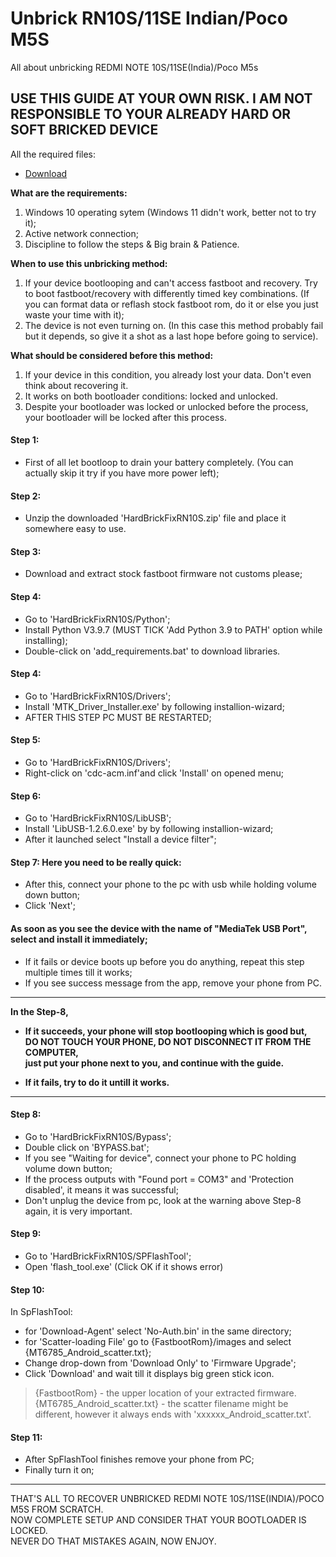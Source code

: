 # Unbrick RN10S/11SE Indian/Poco M5S

All about unbricking REDMI NOTE 10S/11SE(India)/Poco M5s

## USE THIS GUIDE AT YOUR OWN RISK. I AM NOT RESPONSIBLE TO YOUR ALREADY HARD OR SOFT BRICKED DEVICE

All the required files:
- [Download](https://www.pling.com/p/1953522)

**What are the requirements:**
1. Windows 10 operating sytem (Windows 11 didn't work, better not to try it);
2. Active network connection;
2. Discipline to follow the steps & Big brain & Patience.

**When to use this unbricking method:**
1. If your device bootlooping and can't access fastboot and recovery. Try to boot fastboot/recovery with differently timed key combinations. 
		(If you can format data or reflash stock fastboot rom, do it or else you just waste your time with it);
2. The device is not even turning on.
		(In this case this method probably fail but it depends, so give it a shot as a last hope before going to service).

**What should be considered before this method:**
1. If your device in this condition, you already lost your data. Don't even think about recovering it.
2. It works on both bootloader conditions: locked and unlocked.
3. Despite your bootloader was locked or unlocked before the process, your bootloader will be locked after this process.

#### Step 1: 
- First of all let bootloop to drain your battery completely. (You can actually skip it try if you have more power left);

#### Step 2:
- Unzip the downloaded 'HardBrickFixRN10S.zip' file and place it somewhere easy to use.

#### Step 3:
- Download and extract stock fastboot firmware not customs please;

#### Step 4:	
- Go to 'HardBrickFixRN10S/Python';
- Install Python V3.9.7 (MUST TICK 'Add Python 3.9 to PATH' option while installing);
- Double-click on 'add_requirements.bat' to download libraries.

#### Step 4:
- Go to 'HardBrickFixRN10S/Drivers';
- Install 'MTK_Driver_Installer.exe' by following installion-wizard;
- AFTER THIS STEP PC MUST BE RESTARTED;

#### Step 5:	
- Go to 'HardBrickFixRN10S/Drivers';
- Right-click on 'cdc-acm.inf'and click 'Install' on opened menu;

#### Step 6:	
- Go to 'HardBrickFixRN10S/LibUSB';
- Install 'LibUSB-1.2.6.0.exe' by by following installion-wizard;
- After it launched select "Install a device filter";
		
#### Step 7: Here you need to be really quick:
- After this, connect your phone to the pc with usb while holding volume down button;
- Click 'Next';
#### As soon as you see the device with the name of "MediaTek USB Port", select and install it immediately;
- If it fails or device boots up before you do anything, repeat this step multiple times till it works;
- If you see success message from the app, remove your phone from PC.

___

**In the Step-8,**
- **If it succeeds, your phone will stop bootlooping which is good but,**
**<br>DO NOT TOUCH YOUR PHONE, DO NOT DISCONNECT IT FROM THE COMPUTER,**
**<br>just put your phone next to you, and continue with the guide.**

- **If it fails, try to do it untill it works.**
___
#### Step 8:
- Go to 'HardBrickFixRN10S/Bypass';
- Double click on 'BYPASS.bat';
- If you see "Waiting for device", connect your phone to PC holding volume down button;
- If the process outputs with "Found port = COM3" and 'Protection disabled', it means it was successful;
- Don't unplug the device from pc, look at the warning above Step-8 again, it is very important.

#### Step 9:
- Go to 'HardBrickFixRN10S/SPFlashTool';
- Open 'flash_tool.exe' (Click OK if it shows error)

#### Step 10:
In SpFlashTool:
- for 'Download-Agent' select 'No-Auth.bin' in the same directory;
- for 'Scatter-loading File' go to {FastbootRom}/images and select {MT6785_Android_scatter.txt};
- Change drop-down from 'Download Only' to 'Firmware Upgrade';
- Click 'Download' and wait till it displays big green stick icon.

> {FastbootRom} - the upper location of your extracted firmware.
<br>{MT6785_Android_scatter.txt} - the scatter filename might be different, however it always ends with 'xxxxxx_Android_scatter.txt'.

#### Step 11:
- After SpFlashTool finishes remove your phone from PC;
- Finally turn it on;
___
THAT'S ALL TO RECOVER UNBRICKED REDMI NOTE 10S/11SE(INDIA)/POCO M5S FROM SCRATCH.
<br>NOW COMPLETE SETUP AND CONSIDER THAT YOUR BOOTLOADER IS LOCKED.
<br>NEVER DO THAT MISTAKES AGAIN, NOW ENJOY.
		
